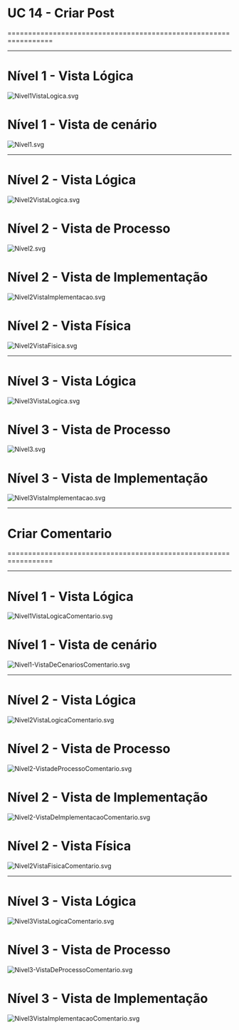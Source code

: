 # UC 14 - Criar Post
=================================================================

---

# Nível 1 - Vista Lógica

![Nivel1VistaLogica.svg](Nivel1VistaLogica.svg)

# Nível 1 - Vista de cenário

![Nível1.svg](Nível1.svg)

---

# Nível 2 - Vista Lógica

![Nivel2VistaLogica.svg](Nivel2VistaLogica.svg)

# Nível 2 - Vista de Processo

![Nível2.svg](Nível2.svg)

# Nível 2 - Vista de Implementação

![Nivel2VistaImplementacao.svg](Nivel2VistaImplementacao.svg)

# Nível 2 - Vista Física

![Nivel2VistaFisica.svg](Nivel2VistaFisica.svg)

---

# Nível 3 - Vista Lógica

![Nivel3VistaLogica.svg](Nivel3VistaLogica.svg)

# Nível 3 - Vista de Processo

![Nível3.svg](Nível3.svg)

# Nível 3 - Vista de Implementação

![Nivel3VistaImplementacao.svg](Nivel3VistaImplementacao.svg)

---
#  Criar Comentario
=================================================================

---

# Nível 1 - Vista Lógica

![Nivel1VistaLogicaComentario.svg](Nivel1VistaLogicaComentario.svg)

# Nível 1 - Vista de cenário

![Nivel1-VistaDeCenariosComentario.svg](Nivel1-VistaDeCenariosComentario.svg)

---

# Nível 2 - Vista Lógica

![Nivel2VistaLogicaComentario.svg](Nivel2VistaLogicaComentario.svg)

# Nível 2 - Vista de Processo

![Nível2-VistadeProcessoComentario.svg](Nível2-VistadeProcessoComentario.svg)

# Nível 2 - Vista de Implementação

![Nivel2-VistaDeImplementacaoComentario.svg](Nivel2-VistaDeImplementacaoComentario.svg)

# Nível 2 - Vista Física

![Nivel2VistaFisicaComentario.svg](Nivel2VistaFisicaComentario.svg)

---

# Nível 3 - Vista Lógica

![Nivel3VistaLogicaComentario.svg](Nivel3VistaLogica.svg)

# Nível 3 - Vista de Processo

![Nivel3-VistaDeProcessoComentario.svg](Nivel3-VistaDeProcessoComentario.svg)

# Nível 3 - Vista de Implementação

![Nivel3VistaImplementacaoComentario.svg](Nivel3VistaImplementacaoComentario.svg)
